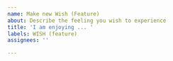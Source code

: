 ```yaml
---
name: Make new Wish (Feature)
about: Describe the feeling you wish to experience
title: 'I am enjoying ... '
labels: WISH (feature)
assignees: ''

---
```



